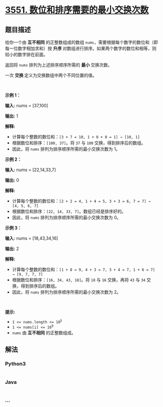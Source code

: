 # [3551. 数位和排序需要的最小交换次数](https://leetcode.cn/problems/minimum-swaps-to-sort-by-digit-sum)

## 题目描述

<!-- 这里写题目描述 -->

<p>给你一个由 <strong>互不相同</strong>&nbsp;的正整数组成的数组 <code>nums</code>，需要根据每个数字的数位和（即每一位数字相加求和）按&nbsp;<strong>升序&nbsp;</strong>对数组进行排序。如果两个数字的数位和相等，则较小的数字排在前面。</p>

<p>返回将 <code>nums</code> 排列为上述排序顺序所需的&nbsp;<strong>最小&nbsp;</strong>交换次数。</p>

<p>一次&nbsp;<strong>交换&nbsp;</strong>定义为交换数组中两个不同位置的值。</p>

<p>&nbsp;</p>

<p><strong class="example">示例 1：</strong></p>

<div class="example-block">
<p><strong>输入:</strong> <span class="example-io">nums = [37,100]</span></p>

<p><strong>输出:</strong> <span class="example-io">1</span></p>

<p><strong>解释:</strong></p>

<ul>
	<li>计算每个整数的数位和：<code>[3 + 7 = 10, 1 + 0 + 0 = 1] → [10, 1]</code></li>
	<li>根据数位和排序：<code>[100, 37]</code>。将 <code>37</code> 与 <code>100</code> 交换，得到排序后的数组。</li>
	<li>因此，将 <code>nums</code> 排列为排序顺序所需的最小交换次数为 1。</li>
</ul>
</div>

<p><strong class="example">示例 2：</strong></p>

<div class="example-block">
<p><strong>输入:</strong> <span class="example-io">nums = [22,14,33,7]</span></p>

<p><strong>输出:</strong> <span class="example-io">0</span></p>

<p><strong>解释:</strong></p>

<ul>
	<li>计算每个整数的数位和：<code>[2 + 2 = 4, 1 + 4 = 5, 3 + 3 = 6, 7 = 7] → [4, 5, 6, 7]</code></li>
	<li>根据数位和排序：<code>[22, 14, 33, 7]</code>。数组已经是排序好的。</li>
	<li>因此，将 <code>nums</code> 排列为排序顺序所需的最小交换次数为 0。</li>
</ul>
</div>

<p><strong class="example">示例 3：</strong></p>

<div class="example-block">
<p><strong>输入:</strong> <span class="example-io">nums = [18,43,34,16]</span></p>

<p><strong>输出:</strong> <span class="example-io">2</span></p>

<p><strong>解释:</strong></p>

<ul>
	<li>计算每个整数的数位和：<code>[1 + 8 = 9, 4 + 3 = 7, 3 + 4 = 7, 1 + 6 = 7] → [9, 7, 7, 7]</code></li>
	<li>根据数位和排序：<code>[16, 34, 43, 18]</code>。将 <code>18</code> 与 <code>16</code> 交换，再将 <code>43</code> 与 <code>34</code> 交换，得到排序后的数组。</li>
	<li>因此，将 <code>nums</code> 排列为排序顺序所需的最小交换次数为 2。</li>
</ul>
</div>

<p>&nbsp;</p>

<p><strong>提示:</strong></p>

<ul>
	<li><code>1 &lt;= nums.length &lt;= 10<sup>5</sup></code></li>
	<li><code>1 &lt;= nums[i] &lt;= 10<sup>9</sup></code></li>
	<li><code>nums</code> 由 <strong>互不相同</strong> 的正整数组成。</li>
</ul>


## 解法

<!-- 这里可写通用的实现逻辑 -->

<!-- tabs:start -->

### **Python3**

<!-- 这里可写当前语言的特殊实现逻辑 -->

```python

```

### **Java**

<!-- 这里可写当前语言的特殊实现逻辑 -->

```java

```

### **...**

```

```

<!-- tabs:end -->
